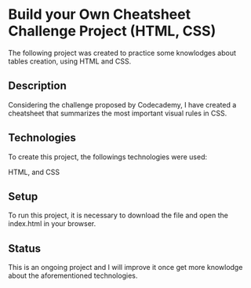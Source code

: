 # Build your Own Cheatsheet Challenge Project (HTML, CSS)
The following project was created to practice some knowlodges about tables creation, using HTML and CSS.

## Description
Considering the challenge proposed by Codecademy, I have created a cheatsheet that summarizes the most important visual rules in CSS.

## Technologies
To create this project, the followings technologies were used:

HTML, and
CSS

## Setup
To run this project, it is necessary to download the file and open the index.html in your browser.

## Status
This is an ongoing project and I will improve it once get more knowlodge about the aforementioned technologies.
